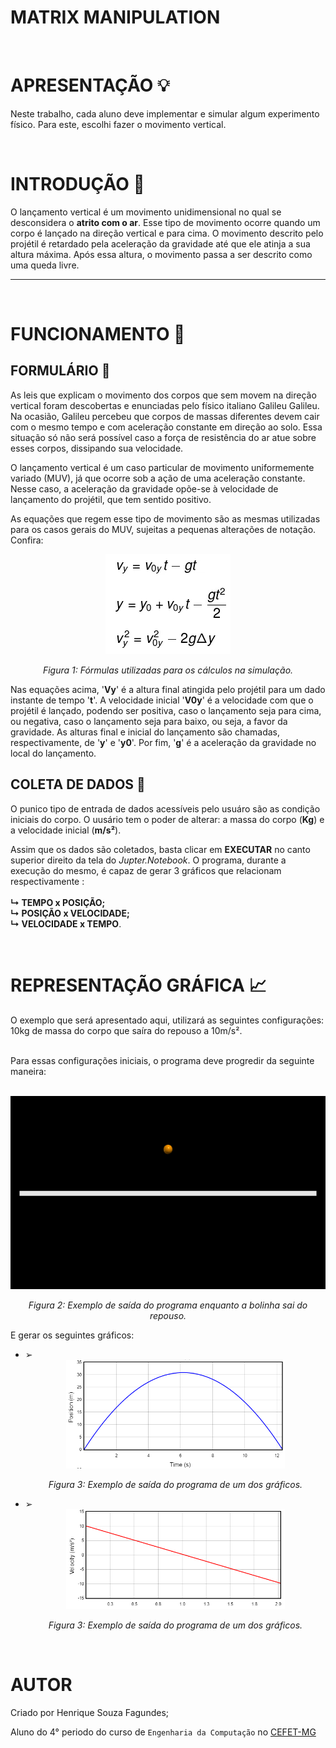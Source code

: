 # MATRIX MANIPULATION

<br>

<h1>APRESENTAÇÃO 💡</h1>

<p>Neste trabalho, cada aluno deve implementar e simular algum experimento físico. Para este, escolhi fazer o movimento vertical.</p>

<br/>

<h1>INTRODUÇÃO 📌</h1>

<p>O lançamento vertical é um movimento unidimensional no qual se desconsidera o <b>atrito com o ar</b>. Esse tipo de movimento ocorre quando um corpo é lançado na direção vertical e para cima. O movimento descrito pelo projétil é retardado pela aceleração da gravidade até que ele atinja a sua altura máxima. Após essa altura, o movimento passa a ser descrito como uma queda livre. </P>
<hr/>

<br/>
<h1>FUNCIONAMENTO 📄</h1>

<h2>FORMULÁRIO 📐</h2>
<p>As leis que explicam o movimento dos corpos que sem movem na direção vertical foram descobertas e enunciadas pelo físico italiano Galileu Galileu. Na ocasião, Galileu percebeu que corpos de massas diferentes devem cair com o mesmo tempo e com aceleração constante em direção ao solo. Essa situação só não será possível caso a força de resistência do ar atue sobre esses corpos, dissipando sua velocidade.

O lançamento vertical é um caso particular de movimento uniformemente variado (MUV), já que ocorre sob a ação de uma aceleração constante. Nesse caso, a aceleração da gravidade opõe-se à velocidade de lançamento do projétil, que tem sentido positivo.

As equações que regem esse tipo de movimento são as mesmas utilizadas para os casos gerais do MUV, sujeitas a pequenas alterações de notação. Confira:</p>

<div align="center">
<img src="imgs/formulario.png">
<p><i>Figura 1: Fórmulas utilizadas para os cálculos na simulação.</i></p>
</div>

<p>Nas equações acima, '<b>Vy</b>' é a altura final atingida pelo projétil para um dado instante de tempo '<b>t</b>'. A velocidade inicial '<b>V0y</b>' é a velocidade com que o projétil é lançado, podendo ser positiva, caso o lançamento seja para cima, ou negativa, caso o lançamento seja para baixo, ou seja, a favor da gravidade. As alturas final e inicial do lançamento são chamadas, respectivamente, de '<b>y</b>' e '<b>y0</b>'. Por fim, '<b>g</b>' é a aceleração da gravidade no local do lançamento.</p>

<h2>COLETA DE DADOS 📝</h2>

<p>O punico tipo de entrada de dados acessíveis pelo usuáro são as condição iniciais do corpo. O uusário tem o poder de alterar: a massa do corpo (<b>Kg</b>) e a velocidade inicial (<b>m/s²</b>).</p>

<p>Assim que os dados são coletados, basta clicar em <strong>EXECUTAR</strong> no canto superior direito da tela do <i>Jupter.Notebook</i>. O programa, durante a execução do mesmo, é capaz de gerar 3 gráficos que relacionam respectivamente :<br/> <br/><strong>↳ TEMPO x POSIÇÃO;<br/> ↳ POSIÇÃO x VELOCIDADE;<br/>↳ VELOCIDADE x TEMPO</strong>.</p>


<br/>
<h1>REPRESENTAÇÃO GRÁFICA 📈</h1>
<p>O exemplo que será apresentado aqui, utilizará as seguintes configurações: 10kg de massa do corpo que saíra do repouso a 10m/s².<br/><br/>

<p>Para essas configurações iniciais, o programa deve progredir da seguinte maneira:</p><br/>

<div align="center">
<img src="imgs/BOLINHA_SUBINDO.png">
<p><i>Figura 2: Exemplo de saída do programa enquanto a bolinha sai do repouso.</i></p>
</div>

<p>E gerar os seguintes gráficos: </p>
<ul>
    <li>➢ <div align="center">
        <img width="350px" src="imgs/graficoTEMPOXPOS_PARA10MS_LUA.png">
        <p><i>Figura 3: Exemplo de saída do programa de um dos gráficos.</i></p>
        </div>
    </li>

<li>➢ <div align="center">
    <img width="350px" src="imgs/RELAÇÃO_VELOCIDADE_TEMPO_TERRA.png">
    <p><i>Figura 3: Exemplo de saída do programa de um dos gráficos.</i></p>
    </div>
</li>

</ul>

<br/>
<h1>AUTOR</h1>
Criado por Henrique Souza Fagundes;

Aluno do 4° periodo do curso de `Engenharia da Computação` no [CEFET-MG](https://www.cefetmg.br)
